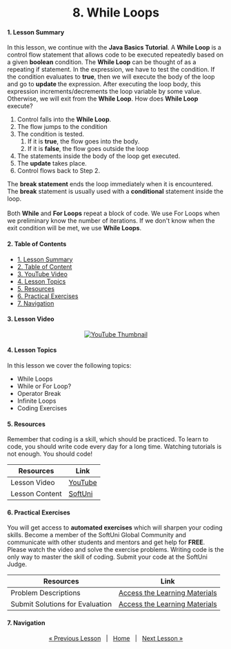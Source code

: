 <h1 align="center">8. While Loops</h1>

#### 1. Lesson Summary

In this lesson, we continue with the <strong>Java Basics Tutorial</strong>.
A <strong>While Loop</strong> is a control flow statement that allows code to be executed repeatedly based on a given <strong>boolean</strong> condition. The <strong>While Loop</strong> can be thought of as a repeating if statement.
In the expression, we have to test the condition. If the condition evaluates to <strong>true</strong>, then we will execute the body of the loop and go to <strong>update </strong>the expression. After executing the loop body, this expression increments/decrements the loop variable by some value. Otherwise, we will exit from the <strong>While Loop</strong>.
<span >How does <strong>While Loop</strong> execute?</span>
<ol>
 	<li><span >Control falls into the <strong>While Loop</strong>.</span></li>
 	<li><span >The flow jumps to the condition</span></li>
 	<li><span >The condition is tested.</span>
<ol>
 	<li class="ql-indent-1"><span >If it is <strong>true</strong>, the flow goes into the body.</span></li>
 	<li class="ql-indent-1"><span >If it is <strong>false</strong>, the flow goes outside the loop</span></li>
</ol>
</li>
 	<li><span >The statements inside the body of the loop get executed.</span></li>
 	<li><span >The <strong>update</strong> takes place.</span></li>
 	<li><span >Control flows back to Step 2.</span></li>
</ol>
<span > The <strong>break statement</strong> ends the loop immediately when it is encountered. The <strong>break</strong> statement is usually used with a <strong>conditional</strong> statement inside the loop.
</span>
<br>
<br>
Both <strong>While</strong> and <strong>For Loops</strong> repeat a block of code. We use For Loops when we preliminary know the number of iterations. If we don't know when the exit condition will be met, we use <strong>While Loops</strong>.


#### 2. Table of Contents
* [1. Lesson Summary](#1-Lesson-Summary)
* [2. Table of Content](#2-Table-of-Content)
* [3. YouTube Video](#3-YouTube-Video)
* [4. Lesson Topics](#4-Lesson-Topics)
* [5. Resources](#5-Resources)
* [6. Practical Exercises](#6-Practical-Exercises)
* [7. Navigation](#7-Navigation)

#### 3. Lesson Video
<p align="center">
<a href="https://youtu.be/dG2Mcibyw3E">
    <img src="assets/embedded-videos/8.png" alt="YouTube Thumbnail">
 </a>
</p>

#### 4. Lesson Topics
In this lesson we cover the following topics:
* While Loops
* While or For Loop?
* Operator Break
* Infinite Loops
* Coding Exercises

#### 5. Resources
<p>Remember that coding is a skill, which should be practiced. To learn to code, you should write code every day for a long time. Watching tutorials is not enough. You should code! </p>

| Resources | Link |
| ----- | ----- |
| Lesson Video| [YouTube](https://youtu.be/dG2Mcibyw3E) |
| Lesson Content | [SoftUni](https://softuni.org/code-lessons/java-basics-tutorial-part-8-while-loops/) |

#### 6. Practical Exercises
You will get access to **automated exercises** which will sharpen your coding skills. Become a member of the SoftUni Global Community and communicate with other students and mentors and get help for **FREE**.
Please watch the video and solve the exercise problems. Writing code is the only way to master the skill of coding. Submit your code at the SoftUni Judge.

| Resources | Link |
| ----- | ----- |
| Problem Descriptions | [Access the Learning Materials](https://softuni.org/code-lessons/java-basics-tutorial-part-8-while-loops/) |
| Submit Solutions for Evaluation | [Access the Learning Materials](https://softuni.org/code-lessons/java-basics-tutorial-part-8-while-loops/) |

#### 7. Navigation

<p align="center">
    <a href="https://github.com/SoftUni/Free-Java-Certification-Course/blob/main/lessons/07-For-Loops.md">« Previous Lesson</a> &nbsp; | &nbsp; <a href="https://github.com/SoftUni/Free-Java-Certification-Course">Home</a> &nbsp; | &nbsp; <a href="https://github.com/SoftUni/Free-Java-Certification-Course/blob/main/lessons/09-Nested-Loops.md">Next Lesson »</a>
</p>
